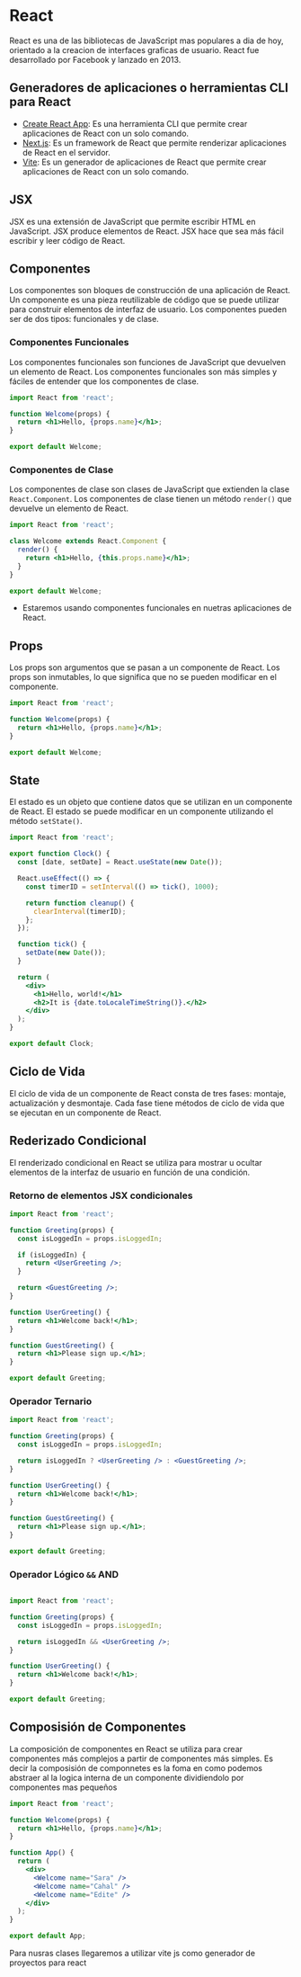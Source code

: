 # React

React es una de las bibliotecas de JavaScript mas populares a dia de hoy, orientado a la creacion de interfaces graficas de usuario. React fue desarrollado por Facebook y lanzado en 2013. 

## Generadores de aplicaciones o herramientas CLI para React

- [Create React App](https://create-react-app.dev/): Es una herramienta CLI que permite crear aplicaciones de React con un solo comando.
- [Next.js](https://nextjs.org/): Es un framework de React que permite renderizar aplicaciones de React en el servidor.
- [Vite](https://vitejs.dev/): Es un generador de aplicaciones de React que permite crear aplicaciones de React con un solo comando.

## JSX

JSX es una extensión de JavaScript que permite escribir HTML en JavaScript. JSX produce elementos de React. JSX hace que sea más fácil escribir y leer código de React.


## Componentes

Los componentes son bloques de construcción de una aplicación de React. Un componente es una pieza reutilizable de código que se puede utilizar para construir elementos de interfaz de usuario. Los componentes pueden ser de dos tipos: funcionales y de clase.

### Componentes Funcionales

Los componentes funcionales son funciones de JavaScript que devuelven un elemento de React. Los componentes funcionales son más simples y fáciles de entender que los componentes de clase.

```jsx
import React from 'react';

function Welcome(props) {
  return <h1>Hello, {props.name}</h1>;
}

export default Welcome;
```

### Componentes de Clase

Los componentes de clase son clases de JavaScript que extienden la clase `React.Component`. Los componentes de clase tienen un método `render()` que devuelve un elemento de React.

```jsx
import React from 'react';

class Welcome extends React.Component {
  render() {
    return <h1>Hello, {this.props.name}</h1>;
  }
}

export default Welcome;
```

- Estaremos usando componentes funcionales en nuetras aplicaciones de React.

## Props

Los props son argumentos que se pasan a un componente de React. Los props son inmutables, lo que significa que no se pueden modificar en el componente.

```jsx
import React from 'react';

function Welcome(props) {
  return <h1>Hello, {props.name}</h1>;
}

export default Welcome;
```

## State

El estado es un objeto que contiene datos que se utilizan en un componente de React. El estado se puede modificar en un componente utilizando el método `setState()`.

```jsx
import React from 'react';

export function Clock() {
  const [date, setDate] = React.useState(new Date());

  React.useEffect(() => {
    const timerID = setInterval(() => tick(), 1000);

    return function cleanup() {
      clearInterval(timerID);
    };
  });

  function tick() {
    setDate(new Date());
  }

  return (
    <div>
      <h1>Hello, world!</h1>
      <h2>It is {date.toLocaleTimeString()}.</h2>
    </div>
  );
}

export default Clock;
```

## Ciclo de Vida

El ciclo de vida de un componente de React consta de tres fases: montaje, actualización y desmontaje. Cada fase tiene métodos de ciclo de vida que se ejecutan en un componente de React.


## Rederizado Condicional

El renderizado condicional en React se utiliza para mostrar u ocultar elementos de la interfaz de usuario en función de una condición.

### Retorno de elementos JSX condicionales 
```jsx
import React from 'react';

function Greeting(props) {
  const isLoggedIn = props.isLoggedIn;

  if (isLoggedIn) {
    return <UserGreeting />;
  }

  return <GuestGreeting />;
}

function UserGreeting() {
  return <h1>Welcome back!</h1>;
}

function GuestGreeting() {
  return <h1>Please sign up.</h1>;
}

export default Greeting;
```

### Operador Ternario
```jsx
import React from 'react';

function Greeting(props) {
  const isLoggedIn = props.isLoggedIn;

  return isLoggedIn ? <UserGreeting /> : <GuestGreeting />;
}

function UserGreeting() {
  return <h1>Welcome back!</h1>;
}

function GuestGreeting() {
  return <h1>Please sign up.</h1>;
}

export default Greeting;
```

### Operador Lógico `&&` AND
```jsx

import React from 'react';

function Greeting(props) {
  const isLoggedIn = props.isLoggedIn;

  return isLoggedIn && <UserGreeting />;
}

function UserGreeting() {
  return <h1>Welcome back!</h1>;
}

export default Greeting;
```


## Composisión de Componentes

La composición de componentes en React se utiliza para crear componentes más complejos a partir de componentes más simples. Es decir la composisión de componnetes es la foma en como podemos abstraer al la logica interna de un componente dividiendolo por componentes mas pequeños 

```jsx
import React from 'react';

function Welcome(props) {
  return <h1>Hello, {props.name}</h1>;
}

function App() {
  return (
    <div>
      <Welcome name="Sara" />
      <Welcome name="Cahal" />
      <Welcome name="Edite" />
    </div>
  );
}

export default App;
```


Para nusras clases llegaremos a utilizar vite js como generador de proyectos para react